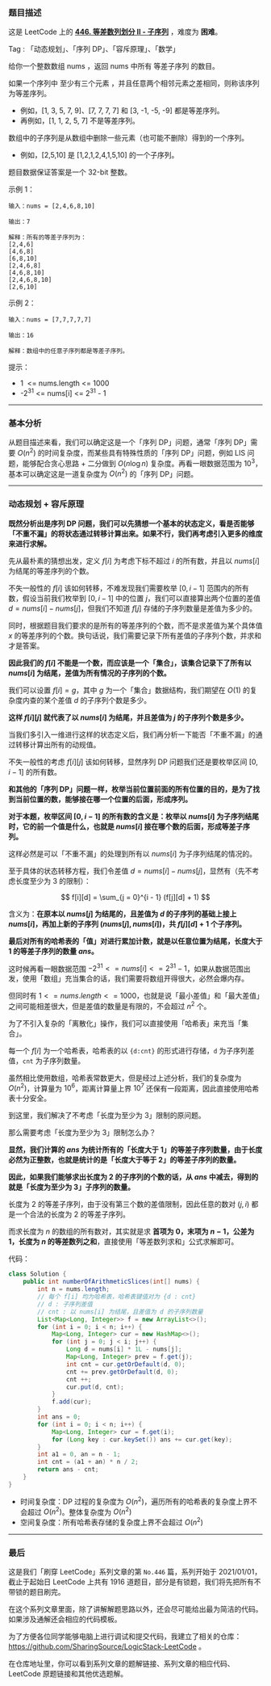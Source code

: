 ### 题目描述

这是 LeetCode 上的 **[446. 等差数列划分 II - 子序列](https://leetcode-cn.com/problems/arithmetic-slices-ii-subsequence/solution/gong-shui-san-xie-xiang-jie-ru-he-fen-xi-ykvk/)** ，难度为 **困难**。

Tag : 「动态规划」、「序列 DP」、「容斥原理」、「数学」



给你一个整数数组 nums ，返回 nums 中所有 等差子序列 的数目。

如果一个序列中 至少有三个元素 ，并且任意两个相邻元素之差相同，则称该序列为等差序列。

* 例如，[1, 3, 5, 7, 9]、[7, 7, 7, 7] 和 [3, -1, -5, -9] 都是等差序列。
* 再例如，[1, 1, 2, 5, 7] 不是等差序列。

数组中的子序列是从数组中删除一些元素（也可能不删除）得到的一个序列。

* 例如，[2,5,10] 是 [1,2,1,2,4,1,5,10] 的一个子序列。

题目数据保证答案是一个 32-bit 整数。


示例 1：
```
输入：nums = [2,4,6,8,10]

输出：7

解释：所有的等差子序列为：
[2,4,6]
[4,6,8]
[6,8,10]
[2,4,6,8]
[4,6,8,10]
[2,4,6,8,10]
[2,6,10]
```
示例 2：
```
输入：nums = [7,7,7,7,7]

输出：16

解释：数组中的任意子序列都是等差子序列。
```

提示：
* 1  <= nums.length <= 1000
* -$2^{31}$ <= nums[i] <= $2^{31}$ - 1

---

### 基本分析

从题目描述来看，我们可以确定这是一个「序列 DP」问题，通常「序列 DP」需要 $O(n^2)$ 的时间复杂度，而某些具有特殊性质的「序列 DP」问题，例如 LIS 问题，能够配合贪心思路 + 二分做到 $O(n\log{n})$ 复杂度。再看一眼数据范围为 $10^3$，基本可以确定这是一道复杂度为 $O(n^2)$ 的「序列 DP」问题。

---

### 动态规划 + 容斥原理

**既然分析出是序列 DP 问题，我们可以先猜想一个基本的状态定义，看是否能够「不重不漏」的将状态通过转移计算出来。如果不行，我们再考虑引入更多的维度来进行求解。**

先从最朴素的猜想出发，定义 $f[i]$ 为考虑下标不超过 $i$ 的所有数，并且以 $nums[i]$ 为结尾的等差序列的个数。

不失一般性的 $f[i]$ 该如何转移，不难发现我们需要枚举 $[0, i - 1]$ 范围内的所有数，假设当前我们枚举到 $[0, i - 1]$ 中的位置 $j$，我们可以直接算出两个位置的差值 $d = nums[i] - nums[j]$，但我们不知道 $f[j]$ 存储的子序列数量是差值为多少的。

同时，根据题目我们要求的是所有的等差序列的个数，而不是求差值为某个具体值 $x$ 的等差序列的个数。换句话说，我们需要记录下所有差值的子序列个数，并求和才是答案。

**因此我们的 $f[i]$ 不能是一个数，而应该是一个「集合」，该集合记录下了所有以 $nums[i]$ 为结尾，差值为所有情况的子序列的个数。**

我们可以设置 $f[i] = g$，其中 $g$ 为一个「集合」数据结构，我们期望在 $O(1)$ 的复杂度内查的某个差值 $d$ 的子序列个数是多少。

**这样 $f[i][j]$ 就代表了以 $nums[i]$ 为结尾，并且差值为 $j$ 的子序列个数是多少。**

当我们多引入一维进行这样的状态定义后，我们再分析一下能否「不重不漏」的通过转移计算出所有的动规值。

不失一般性的考虑 $f[i][j]$ 该如何转移，显然序列 DP 问题我们还是要枚举区间 $[0, i - 1]$ 的所有数。

**和其他的「序列 DP」问题一样，枚举当前位置前面的所有位置的目的，是为了找到当前位置的数，能够接在哪一个位置的后面，形成序列。**

**对于本题，枚举区间 $[0, i - 1]$ 的所有数的含义是：枚举以 $nums[i]$ 为子序列结尾时，它的前一个值是什么，也就是 $nums[i]$ 接在哪个数的后面，形成等差子序列。**

这样必然是可以「不重不漏」的处理到所有以 $nums[i]$ 为子序列结尾的情况的。

至于具体的状态转移方程，我们令差值 $d = nums[i] - nums[j]$，显然有（先不考虑长度至少为 $3$ 的限制）：

$$
f[i][d] = \sum_{j = 0}^{i - 1} (f[j][d] + 1)
$$

含义为：**在原本以 $nums[j]$ 为结尾的，且差值为 $d$ 的子序列的基础上接上 $nums[i]$，再加上新的子序列 $(nums[j], nums[i])$，共 $f[j][d] + 1$ 个子序列。**

**最后对所有的哈希表的「值」对进行累加计数，就是以任意位置为结尾，长度大于 $1$ 的等差子序列的数量 $ans$。**

这时候再看一眼数据范围 $-2^{31} <= nums[i] <= 2^{31}-1$，如果从数据范围出发，使用「数组」充当集合的话，我们需要将数组开得很大，必然会爆内存。

但同时有 $1  <= nums.length <= 1000$，也就是说「最小差值」和「最大差值」之间可能相差很大，但是差值的数量是有限的，不会超过 $n^2$ 个。

为了不引入复杂的「离散化」操作，我们可以直接使用「哈希表」来充当「集合」。

每一个 $f[i]$ 为一个哈希表，哈希表的以 `{d:cnt}` 的形式进行存储，`d` 为子序列差值，`cnt` 为子序列数量。

虽然相比使用数组，哈希表常数更大，但是经过上述分析，我们的复杂度为 $O(n^2)$，计算量为 $10^6$，距离计算量上界 $10^7$ 还保有一段距离，因此直接使用哈希表十分安全。

到这里，我们解决了不考虑「长度为至少为 $3$」限制的原问题。

那么需要考虑「长度为至少为 $3$」限制怎么办？

**显然，我们计算的 $ans$ 为统计所有的「长度大于 $1$」的等差子序列数量，由于长度必然为正整数，也就是统计的是「长度大于等于 $2$」的等差子序列的数量。**

**因此，如果我们能够求出长度为 $2$ 的子序列的个数的话，从 $ans$ 中减去，得到的就是「长度为至少为 $3$」子序列的数量。**

长度为 $2$ 的等差子序列，由于没有第三个数的差值限制，因此任意的数对 $(j, i)$ 都是一个合法的长度为 $2$ 的等差子序列。

而求长度为 $n$ 的数组的所有数对，其实就是求 **首项为 $0$，末项为 $n - 1$，公差为 $1$，长度为 $n$ 的等差数列之和**，直接使用「等差数列求和」公式求解即可。

代码：
```Java
class Solution {
    public int numberOfArithmeticSlices(int[] nums) {
        int n = nums.length;
        // 每个 f[i] 均为哈希表，哈希表键值对为 {d : cnt}
        // d : 子序列差值
        // cnt : 以 nums[i] 为结尾，且差值为 d 的子序列数量
        List<Map<Long, Integer>> f = new ArrayList<>();
        for (int i = 0; i < n; i++) {
            Map<Long, Integer> cur = new HashMap<>();
            for (int j = 0; j < i; j++) {
                Long d = nums[i] * 1L - nums[j];
                Map<Long, Integer> prev = f.get(j);
                int cnt = cur.getOrDefault(d, 0);
                cnt += prev.getOrDefault(d, 0);
                cnt ++;
                cur.put(d, cnt);
            }
            f.add(cur);
        }
        int ans = 0;
        for (int i = 0; i < n; i++) {
            Map<Long, Integer> cur = f.get(i);
            for (Long key : cur.keySet()) ans += cur.get(key);
        }
        int a1 = 0, an = n - 1;
        int cnt = (a1 + an) * n / 2;
        return ans - cnt;
    }
}
```
* 时间复杂度：DP 过程的复杂度为 $O(n^2)$，遍历所有的哈希表的复杂度上界不会超过 $O(n^2)$。整体复杂度为 $O(n^2)$
* 空间复杂度：所有哈希表存储的复杂度上界不会超过 $O(n^2)$

---

### 最后

这是我们「刷穿 LeetCode」系列文章的第 `No.446` 篇，系列开始于 2021/01/01，截止于起始日 LeetCode 上共有 1916 道题目，部分是有锁题，我们将先把所有不带锁的题目刷完。

在这个系列文章里面，除了讲解解题思路以外，还会尽可能给出最为简洁的代码。如果涉及通解还会相应的代码模板。

为了方便各位同学能够电脑上进行调试和提交代码，我建立了相关的仓库：https://github.com/SharingSource/LogicStack-LeetCode 。

在仓库地址里，你可以看到系列文章的题解链接、系列文章的相应代码、LeetCode 原题链接和其他优选题解。

